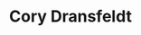 ---
layout: feed
title: Cory Dransfeldt
icon: rss
description: Posts from my site.
permalink: /assets/feeds/feed.xsl
---
